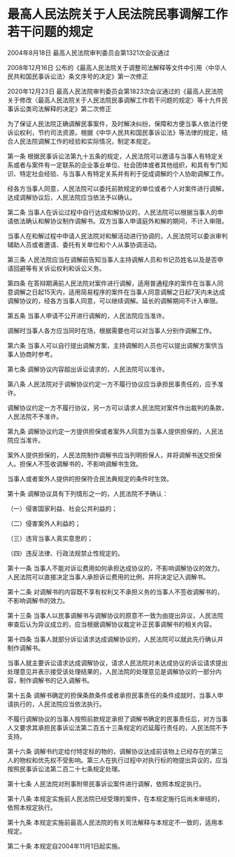 # 最高人民法院关于人民法院民事调解工作若干问题的规定

2004年8月18日 最高人民法院审判委员会第1321次会议通过

2008年12月16日 公布的《最高人民法院关于调整司法解释等文件中引用〈中华人民共和国民事诉讼法〉条文序号的决定》第一次修正

2020年12月23日 最高人民法院审判委员会第1823次会议通过的《最高人民法院关于修改〈最高人民法院关于人民法院民事调解工作若干问题的规定〉等十九件民事诉讼类司法解释的决定》第二次修正

<!-- INFO END -->

为了保证人民法院正确调解民事案件，及时解决纠纷，保障和方便当事人依法行使诉讼权利，节约司法资源，根据《中华人民共和国民事诉讼法》等法律的规定，结合人民法院调解工作的经验和实际情况，制定本规定。

第一条 根据民事诉讼法第九十五条的规定，人民法院可以邀请与当事人有特定关系或者与案件有一定联系的企业事业单位、社会团体或者其他组织，和具有专门知识、特定社会经验、与当事人有特定关系并有利于促成调解的个人协助调解工作。

经各方当事人同意，人民法院可以委托前款规定的单位或者个人对案件进行调解，达成调解协议后，人民法院应当依法予以确认。

第二条 当事人在诉讼过程中自行达成和解协议的，人民法院可以根据当事人的申请依法确认和解协议制作调解书。双方当事人申请庭外和解的期间，不计入审限。

当事人在和解过程中申请人民法院对和解活动进行协调的，人民法院可以委派审判辅助人员或者邀请、委托有关单位和个人从事协调活动。

第三条 人民法院应当在调解前告知当事人主持调解人员和书记员姓名以及是否申请回避等有关诉讼权利和诉讼义务。

第四条 在答辩期满前人民法院对案件进行调解，适用普通程序的案件在当事人同意调解之日起15天内，适用简易程序的案件在当事人同意调解之日起7天内未达成调解协议的，经各方当事人同意，可以继续调解。延长的调解期间不计入审限。

第五条 当事人申请不公开进行调解的，人民法院应当准许。

调解时当事人各方应当同时在场，根据需要也可以对当事人分别作调解工作。

第六条 当事人可以自行提出调解方案，主持调解的人员也可以提出调解方案供当事人协商时参考。

第七条 调解协议内容超出诉讼请求的，人民法院可以准许。

第八条 人民法院对于调解协议约定一方不履行协议应当承担民事责任的，应予准许。

调解协议约定一方不履行协议，另一方可以请求人民法院对案件作出裁判的条款，人民法院不予准许。

第九条 调解协议约定一方提供担保或者案外人同意为当事人提供担保的，人民法院应当准许。

案外人提供担保的，人民法院制作调解书应当列明担保人，并将调解书送交担保人。担保人不签收调解书的，不影响调解书生效。

当事人或者案外人提供的担保符合民法典规定的条件时生效。

第十条 调解协议具有下列情形之一的，人民法院不予确认：

（一）侵害国家利益、社会公共利益的；

（二）侵害案外人利益的；

（三）违背当事人真实意思的；

（四）违反法律、行政法规禁止性规定的。

第十一条 当事人不能对诉讼费用如何承担达成协议的，不影响调解协议的效力。人民法院可以直接决定当事人承担诉讼费用的比例，并将决定记入调解书。

第十二条 对调解书的内容既不享有权利又不承担义务的当事人不签收调解书的，不影响调解书的效力。

第十三条 当事人以民事调解书与调解协议的原意不一致为由提出异议，人民法院审查后认为异议成立的，应当根据调解协议裁定补正民事调解书的相关内容。

第十四条 当事人就部分诉讼请求达成调解协议的，人民法院可以就此先行确认并制作调解书。

当事人就主要诉讼请求达成调解协议，请求人民法院对未达成协议的诉讼请求提出处理意见并表示接受该处理结果的，人民法院的处理意见是调解协议的一部分内容，制作调解书的记入调解书。

第十五条 调解书确定的担保条款条件或者承担民事责任的条件成就时，当事人申请执行的，人民法院应当依法执行。

不履行调解协议的当事人按照前款规定承担了调解书确定的民事责任后，对方当事人又要求其承担民事诉讼法第二百五十三条规定的迟延履行责任的，人民法院不予支持。

第十六条 调解书约定给付特定标的物的，调解协议达成前该物上已经存在的第三人的物权和优先权不受影响。第三人在执行过程中对执行标的物提出异议的，应当按照民事诉讼法第二百二十七条规定处理。

第十七条 人民法院对刑事附带民事诉讼案件进行调解，依照本规定执行。

第十八条 本规定实施前人民法院已经受理的案件，在本规定施行后尚未审结的，依照本规定执行。

第十九条 本规定实施前最高人民法院的有关司法解释与本规定不一致的，适用本规定。

第二十条 本规定自2004年11月1日起实施。

